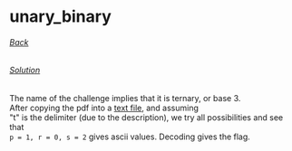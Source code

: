 # unary_binary
###### [Back](../README.md)
###### [Solution](solution.py)

The name of the challenge implies that it is ternary, or base 3.  
After copying the pdf into a [text file](text.txt), and assuming  
"t" is the delimiter (due to the description), we try all possibilities and see
that  
`p = 1, r = 0, s = 2` gives ascii values. Decoding gives the flag.
